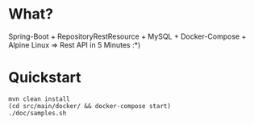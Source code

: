 # What?

Spring-Boot + RepositoryRestResource + MySQL + Docker-Compose + Alpine Linux => Rest API in 5 Minutes :*)

# Quickstart

```
mvn clean install
(cd src/main/docker/ && docker-compose start)
./doc/samples.sh 
```
